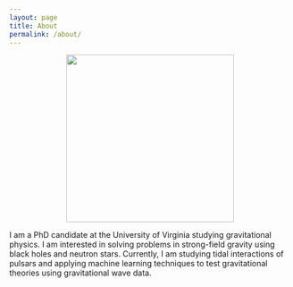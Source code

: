 ```yaml
---
layout: page
title: About
permalink: /about/
---
```


<div style="text-align: center;">
   <img width="300" src="https://github.com/user-attachments/assets/4d5770e5-4f36-4b52-b30d-37fe788995d3">
</div>

I am a PhD candidate at the University of Virginia studying gravitational physics. I am interested in solving problems in strong-field gravity using black holes and neutron stars. Currently, I am studying tidal interactions of pulsars and applying machine learning techniques to test gravitational theories using gravitational wave data. 
